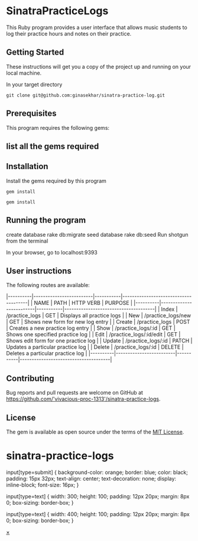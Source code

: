 # SinatraPracticeLogs

This Ruby program provides a user interface that allows music students to log their practice hours and notes on their practice. 

## Getting Started
These instructions will get you a copy of the project up and running on your local machine.  

In your target directory

    git clone git@github.com:ginasekhar/sinatra-practice-log.git


## Prerequisites
This program requires the following gems:

## list all the gems required


## Installation
Install the gems required by this program

    gem install 

    gem install 

## Running the program

create database
rake db:migrate
seed database
rake db:seed
Run shotgun from the terminal

In your browser, go to localhost:9393

## User instructions
The following routes are available:

|----------|-------------------------|-----------|--------------------------------------| 
|   NAME   |     PATH                | HTTP VERB |            PURPOSE                   |
|----------|-------------------------|-----------|--------------------------------------| 
| Index    | /practice_logs          |  GET      | Displays all practice logs           |
| New      | /practice_logs/new      |  GET      | Shows new form for new log entry     |
| Create   | /practice_logs          |  POST     | Creates a new practice log entry     |
| Show     | /practice_logs/:id      |  GET      | Shows one specified practice log     |
| Edit     | /practice_logs/:id/edit |  GET      | Shows edit form for one practice log |
| Update   | /practice_logs/:id      |  PATCH    | Updates a particular practice log    |
| Delete   | /practice_logs/:id      |  DELETE   | Deletes a particular practice log    |
|----------|-------------------------|-----------|--------------------------------------| 


## Contributing

Bug reports and pull requests are welcome on GitHub at https://github.com/'vivacious-proc-1313'/sinatra-practice-logs.

## License

The gem is available as open source under the terms of the [MIT License](https://opensource.org/licenses/MIT).
# sinatra-practice-logs

 input[type=submit] {
    background-color: orange;
    border: blue;
    color: black;
    padding: 15px 32px;
    text-align: center;
    text-decoration: none;
    display: inline-block;
    font-size: 16px;
  }

  input[type=text] {
    width: 300;
    height: 100;
    padding: 12px 20px;
    margin: 8px 0;
    box-sizing: border-box;
  }

  input[type=text] {
    width: 400;
    height: 100;
    padding: 12px 20px;
    margin: 8px 0;
    box-sizing: border-box;
  }

  <a href="#" class="close">&times;</a>